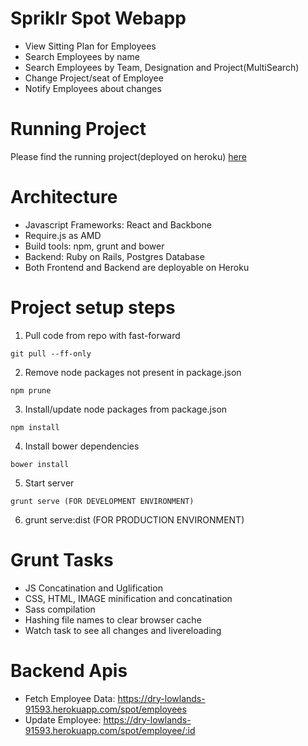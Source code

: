 # Spriklr Spot Webapp #

* View Sitting Plan for Employees
* Search Employees by name
* Search Employees by Team, Designation and Project(MultiSearch)
* Change Project/seat of Employee
* Notify Employees about changes

# Running Project #
Please find the running project(deployed on heroku) [here](https://spriklr-spot.herokuapp.com/)

# Architecture #
* Javascript Frameworks: React and Backbone
* Require.js as AMD
* Build tools: npm, grunt and bower
* Backend: Ruby on Rails, Postgres Database
* Both Frontend and Backend are deployable on Heroku

# Project setup steps #
 1. Pull code from repo with fast-forward

   ```
   git pull --ff-only
   ```
 2. Remove node packages not present in package.json

   ```
   npm prune
   ```
 3. Install/update node packages from package.json

   ```
   npm install
   ```
 4. Install bower dependencies

   ```
   bower install
   ```
 5. Start server

   ```
   grunt serve (FOR DEVELOPMENT ENVIRONMENT)
   ```
 6. grunt serve:dist (FOR PRODUCTION ENVIRONMENT)

# Grunt Tasks #
* JS Concatination and Uglification
* CSS, HTML, IMAGE minification and concatination
* Sass compilation
* Hashing file names to clear browser cache
* Watch task to see all changes and livereloading

# Backend Apis #
* Fetch Employee Data: https://dry-lowlands-91593.herokuapp.com/spot/employees
* Update Employee: https://dry-lowlands-91593.herokuapp.com/spot/employee/:id




